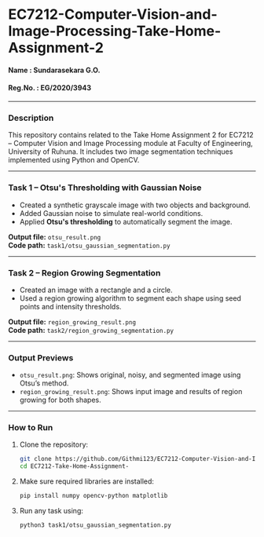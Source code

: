 # EC7212-Computer-Vision-and-Image-Processing-Take-Home-Assignment-2

#### Name     : Sundarasekara G.O.
#### Reg.No.  : EG/2020/3943

---

### Description
This repository contains related to the Take Home Assignment 2 for EC7212 – Computer Vision and Image Processing module at Faculty of Engineering, University of Ruhuna. It includes two image segmentation techniques implemented using Python and OpenCV.

---

### Task 1 – Otsu's Thresholding with Gaussian Noise
- Created a synthetic grayscale image with two objects and background.
- Added Gaussian noise to simulate real-world conditions.
- Applied **Otsu's thresholding** to automatically segment the image.

**Output file:** `otsu_result.png`  
**Code path:** `task1/otsu_gaussian_segmentation.py`

---

### Task 2 – Region Growing Segmentation
- Created an image with a rectangle and a circle.
- Used a region growing algorithm to segment each shape using seed points and intensity thresholds.

**Output file:** `region_growing_result.png`  
**Code path:** `task2/region_growing_segmentation.py`

---

### Output Previews
- `otsu_result.png`: Shows original, noisy, and segmented image using Otsu’s method.
- `region_growing_result.png`: Shows input image and results of region growing for both shapes.

---

### How to Run
1. Clone the repository:
   ```bash
   git clone https://github.com/Githmi123/EC7212-Computer-Vision-and-Image-Processing-Take-Home-Assignment-2.git
   cd EC7212-Take-Home-Assignment-
   
2. Make sure required libraries are installed:
    ```bash
    pip install numpy opencv-python matplotlib

3. Run any task using:
    ```bash
    python3 task1/otsu_gaussian_segmentation.py

